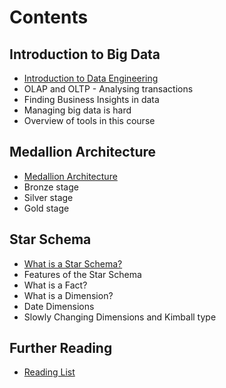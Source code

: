 # Contents

## Introduction to Big Data

- [Introduction to Data Engineering](/introduction.md)
- OLAP and OLTP - Analysing transactions
- Finding Business Insights in data
- Managing big data is hard
- Overview of tools in this course

## Medallion Architecture

- [Medallion Architecture](/medallion-architecture.md)
- Bronze stage
- Silver stage
- Gold stage

## Star Schema

- [What is a Star Schema?](/star-schema.md)
- Features of the Star Schema
- What is a Fact?
- What is a Dimension?
- Date Dimensions
- Slowly Changing Dimensions and Kimball type

## Further Reading

- [Reading List](/further-reading.md)
